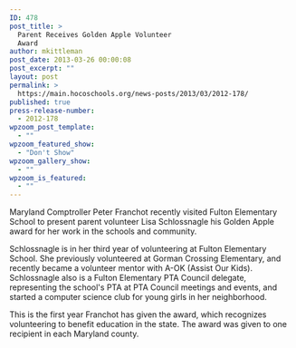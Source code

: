 ```yaml
---
ID: 478
post_title: >
  Parent Receives Golden Apple Volunteer
  Award
author: mkittleman
post_date: 2013-03-26 00:00:08
post_excerpt: ""
layout: post
permalink: >
  https://main.hocoschools.org/news-posts/2013/03/2012-178/
published: true
press-release-number:
  - 2012-178
wpzoom_post_template:
  - ""
wpzoom_featured_show:
  - "Don't Show"
wpzoom_gallery_show:
  - ""
wpzoom_is_featured:
  - ""
---
```

Maryland Comptroller Peter Franchot recently visited Fulton Elementary School to present parent volunteer Lisa Schlossnagle his Golden Apple award for her work in the schools and community.

Schlossnagle is in her third year of volunteering at Fulton Elementary School. She previously volunteered at Gorman Crossing Elementary, and recently became a volunteer mentor with A-OK (Assist Our Kids). Schlossnagle also is a Fulton Elementary PTA Council delegate, representing the school's PTA at PTA Council meetings and events, and started a computer science club for young girls in her neighborhood.

This is the first year Franchot has given the award, which recognizes volunteering to benefit education in the state. The award was given to one recipient in each Maryland county.